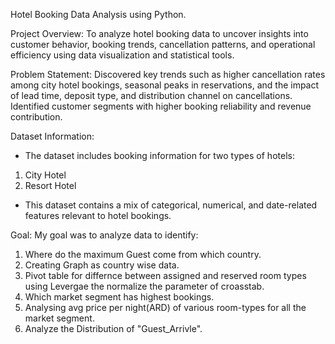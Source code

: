Hotel Booking Data Analysis using Python.

Project Overview:
To analyze hotel booking data to uncover insights into customer behavior, booking trends, cancellation patterns, and operational efficiency using data visualization and statistical tools.

Problem Statement:
Discovered key trends such as higher cancellation rates among city hotel bookings, seasonal peaks in reservations, and the impact of lead time, deposit type, and distribution channel on cancellations. Identified customer segments with higher booking reliability and revenue contribution.

Dataset Information:
- The dataset includes booking information for two types of hotels:
1.  City Hotel
2.  Resort Hotel
- This dataset contains a mix of categorical, numerical, and date-related features relevant to hotel bookings.

Goal:
My goal was to analyze data to identify:
1. Where do the maximum Guest come from which country.
2. Creating Graph as country wise data.
3. Pivot table for differnce between assigned and reserved room types using Levergae the normalize the parameter of croasstab.
4. Which market segment has highest bookings.
5. Analysing avg price per night(ARD) of various room-types for all the market segment.
6. Analyze the Distribution of "Guest_Arrivle".




